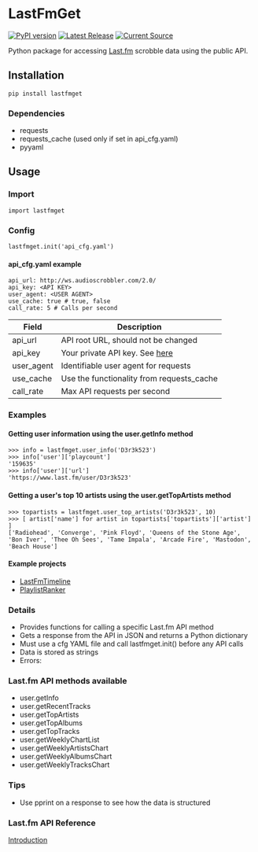 # LastFmGet

[![PyPI version](https://badge.fury.io/py/lastfmget.svg)](https://badge.fury.io/py/lastfmget)
[![Latest Release](https://github.com/D3r3k23/LastFmGet/actions/workflows/test_release.yaml/badge.svg)](https://github.com/D3r3k23/LastFmGet/actions/workflows/test_release.yaml)
[![Current Source](https://github.com/D3r3k23/LastFmGet/actions/workflows/test_source.yaml/badge.svg)](https://github.com/D3r3k23/LastFmGet/actions/workflows/test_source.yaml)

Python package for accessing [Last.fm](https://www.last.fm) scrobble data using the public API.


## Installation
`pip install lastfmget`

### Dependencies
* requests
* requests_cache (used only if set in api_cfg.yaml)
* pyyaml


## Usage

### Import
`import lastfmget`

### Config
`lastfmget.init('api_cfg.yaml')`

#### api_cfg.yaml example
```
api_url: http://ws.audioscrobbler.com/2.0/
api_key: <API KEY>
user_agent: <USER AGENT>
use_cache: true # true, false
call_rate: 5 # Calls per second
```

| Field      | Description                                                               |
|------------|---------------------------------------------------------------------------|
| api_url    | API root URL, should not be changed                                       |
| api_key    | Your private API key. See [here](https://www.last.fm/api#getting-started) |
| user_agent | Identifiable user agent for requests                                      |
| use_cache  | Use the functionality from requests_cache                                 |
| call_rate  | Max API requests per second                                               |

### Examples

#### Getting user information using the user.getInfo method
```
>>> info = lastfmget.user_info('D3r3k523')
>>> info['user']['playcount']
'159635'
>>> info['user']['url']
'https://www.last.fm/user/D3r3k523'
```

#### Getting a user's top 10 artists using the user.getTopArtists method
```
>>> topartists = lastfmget.user_top_artists('D3r3k523', 10)
>>> [ artist['name'] for artist in topartists['topartists']['artist'] ]
['Radiohead', 'Converge', 'Pink Floyd', 'Queens of the Stone Age', 'Bon Iver', 'Thee Oh Sees', 'Tame Impala', 'Arcade Fire', 'Mastodon', 'Beach House']
```

#### Example projects
* [LastFmTimeline](https://github.com/D3r3k23/LastFmTimeline)
* [PlaylistRanker](https://github.com/D3r3k23/PlaylistRanker)

### Details
* Provides functions for calling a specific Last.fm API method
* Gets a response from the API in JSON and returns a Python dictionary
* Must use a cfg YAML file and call lastfmget.init() before any API calls
* Data is stored as strings
* Errors:

### Last.fm API methods available
* user.getInfo
* user.getRecentTracks
* user.getTopArtists
* user.getTopAlbums
* user.getTopTracks
* user.getWeeklyChartList
* user.getWeeklyArtistsChart
* user.getWeeklyAlbumsChart
* user.getWeeklyTracksChart

### Tips
* Use pprint on a response to see how the data is structured

### Last.fm API Reference
[Introduction](https://www.last.fm/api/intro)
